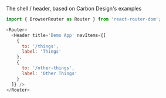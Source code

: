 The shell / header, based on Carbon Design's examples

```js
import { BrowserRouter as Router } from 'react-router-dom';

<Router>
  <Header title='Demo App' navItems={[
    {
      to: '/things',
      label: 'Things'
    },
    {
      to: '/other-things',
      label: 'Other Things'
    }
  ]} />
</Router>
```
